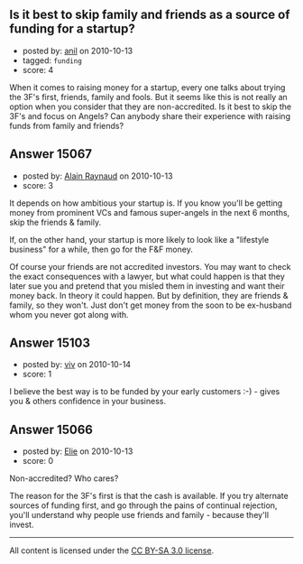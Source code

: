## Is it best to skip family and friends as a source of funding for a startup?

- posted by: [anil](https://stackexchange.com/users/-1/4275-anil) on 2010-10-13
- tagged: `funding`
- score: 4

When it comes to raising money for a startup, every one talks about trying the 3F's first, friends, family and fools. But it seems like this is not really an option when you consider that they are non-accredited. Is it best to skip the 3F's and focus on Angels? Can anybody share their experience with raising funds from family and friends? 


## Answer 15067

- posted by: [Alain Raynaud](https://stackexchange.com/users/-1/502-alain-raynaud) on 2010-10-13
- score: 3

It depends on how ambitious your startup is. If you know you'll be getting money from prominent VCs and famous super-angels in the next 6 months, skip the friends & family.

If, on the other hand, your startup is more likely to look like a "lifestyle business" for a while, then go for the F&F money.

Of course your friends are not accredited investors. You may want to check the exact consequences with a lawyer, but what could happen is that they later sue you and pretend that you misled them in investing and want their money back. In theory it could happen. But by definition, they are friends & family, so they won't. Just don't get money from the soon to be ex-husband whom you never got along with.


## Answer 15103

- posted by: [viv](https://stackexchange.com/users/-1/2665-viv) on 2010-10-14
- score: 1

I believe the best way is to be funded by your early customers :-) - gives you & others confidence in your business.


## Answer 15066

- posted by: [Elie](https://stackexchange.com/users/-1/1752-elie) on 2010-10-13
- score: 0

Non-accredited? Who cares?

The reason for the 3F's first is that the cash is available. If you try alternate sources of funding first, and go through the pains of continual rejection, you'll understand why people use friends and family - because they'll invest.



---

All content is licensed under the [CC BY-SA 3.0 license](https://creativecommons.org/licenses/by-sa/3.0/).
